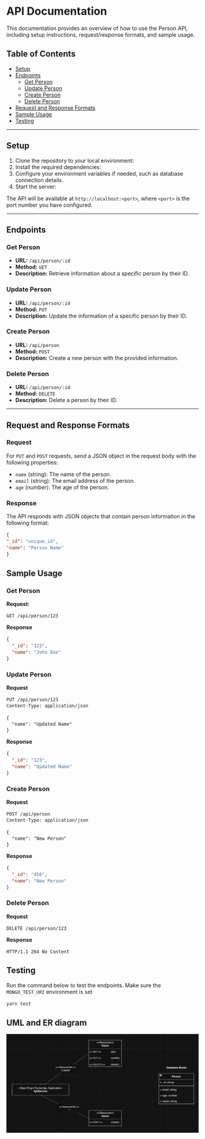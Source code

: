 # API Documentation

This documentation provides an overview of how to use the Person API, including setup instructions, request/response formats, and sample usage.

## Table of Contents
- [Setup](#setup)
- [Endpoints](#endpoints)
  - [Get Person](#get-person)
  - [Update Person](#update-person)
  - [Create Person](#create-person)
  - [Delete Person](#delete-person)
- [Request and Response Formats](#request-and-response-formats)
- [Sample Usage](#sample-usage)
- [Testing](#testing)

---

## Setup

1. Clone the repository to your local environment:
2. Install the required dependencies:
3. Configure your environment variables if needed, such as database connection details.
4. Start the server:
   
The API will be available at `http://localhost:<port>`, where `<port>` is the port number you have configured.

---

## Endpoints

### Get Person

- **URL:** `/api/person/:id`
- **Method:** `GET`
- **Description:** Retrieve information about a specific person by their ID.

### Update Person

- **URL:** `/api/person/:id`
- **Method:** `PUT`
- **Description:** Update the information of a specific person by their ID.

### Create Person

- **URL:** `/api/person`
- **Method:** `POST`
- **Description:** Create a new person with the provided information.

### Delete Person

- **URL:** `/api/person/:id`
- **Method:** `DELETE`
- **Description:** Delete a person by their ID.

---

## Request and Response Formats

### Request

For `PUT` and `POST` requests, send a JSON object in the request body with the following properties:
- `name` (string): The name of the person.
- `email` (string): The email address of the person.
- `age` (number): The age of the person.

### Response

The API responds with JSON objects that contain person information in the following format:

```json
{
"_id": "unique_id",
"name": "Person Name"
}
```

## Sample Usage
### Get Person

**Request:**

```http
GET /api/person/123
```

**Response**
```json
{
  "_id": "123",
  "name": "John Doe"
}
```

### Update Person
**Request**
```http
PUT /api/person/123
Content-Type: application/json

{
  "name": "Updated Name"
}
```
**Response**
```json
{
  "_id": "123",
  "name": "Updated Name"
}
```

### Create Person
**Request**
```http
POST /api/person
Content-Type: application/json

{
  "name": "New Person"
}
```
**Response**
```json
{
  "_id": "456",
  "name": "New Person"
}
```

### Delete Person
**Request**
```http
DELETE /api/person/123
```

**Response**
```
HTTP/1.1 204 No Content
```

## Testing
Run the command below to test the endpoints. Make sure the `MONGO_TEST_URI` environment is set
```bash
yarn test
```

## UML and ER diagram
![uml](uml.png)
